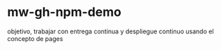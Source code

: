 # mw-gh-npm-demo
objetivo, trabajar con entrega continua y despliegue continuo usando el concepto de pages
